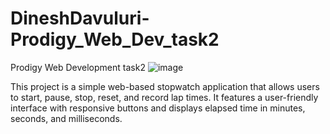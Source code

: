 # DineshDavuluri-Prodigy_Web_Dev_task2
Prodigy Web Development task2
![image](https://github.com/user-attachments/assets/bce6b368-c664-4a26-829f-b64b5bbc54d4)

This project is a simple web-based stopwatch application that allows users to start,
pause, stop, reset, and record lap times. It features a user-friendly interface with
responsive buttons and displays elapsed time in minutes, seconds, and milliseconds.
